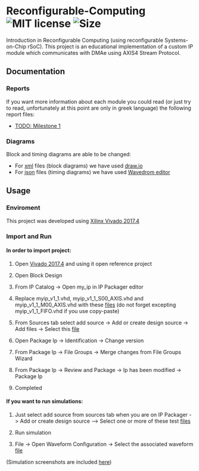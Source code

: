 # Reconfigurable-Computing ![MIT license](https://img.shields.io/github/license/CSpyridakis/Reconfigurable-Computing.svg?style=plastic) ![Size](https://img.shields.io/github/repo-size/CSpyridakis/Reconfigurable-Computing.svg?style=plastic)

Introduction in Reconfigurable Computing (using reconfigurable Systems-on-Chip rSoC). This project is an educational implementation of a custom IP module which communicates with DMAe using AXIS4 Stream Protocol.


## Documentation
### Reports
If you want more information about each module you could read (or just try to read, unfortunately at this point are only in greek language) the following report files:
* [TODO: Milestone 1](./doc/Milestone-1.pdf)

### Diagrams

Block and timing diagrams are able to be changed:
* For [xml](./doc/schematics/) files (block diagrams) we have used [draw.io](https://www.draw.io/)
* For [json](./doc/timing-diagrams/) files (timing diagrams) we have used [Wavedrom editor](https://wavedrom.com)
 

## Usage 

### Enviroment
This project was developed using [Xilinx Vivado 2017.4](https://www.xilinx.com/support/download/index.html/content/xilinx/en/downloadNav/vivado-design-tools/2017-4.html)

### Import and Run

#### In order to import project:

1. Open [Vivado 2017.4](https://www.xilinx.com/support/download/index.html/content/xilinx/en/downloadNav/vivado-design-tools/2017-4.html) and using it open reference project

2. Open Block Design

4. From IP Catalog -> Open my_ip in IP Packager editor 

5. Replace myip_v1_1.vhd, myip_v1_1_S00_AXIS.vhd and myip_v1_1_M00_AXIS.vhd with these [files](./src/) (do not forget excepting myip_v1_1_FIFO.vhd if you use copy-paste)

6. From Sources tab select add source -> Add or create design source -> Add files -> Select this [file](./src/myip_v1_1_FIFO.vhd)

7. Open Package Ip -> Identification -> Change version

8. From Package Ip -> File Groups -> Merge changes from File Groups Wizard

9. From Package Ip -> Review and Package -> Ip has been modified -> Package Ip

10. Completed

#### If you want to run simulations:

1. Just select add source from sources tab when you are on IP Packager -> Add or create design source --> Select one or more of these test [files](./test/)

2. Run simulation

3. File -> Open Waveform Configuration -> Select the associated waveform [file](./sim) 

(Simulation screenshots are included [here](./doc/sim))

